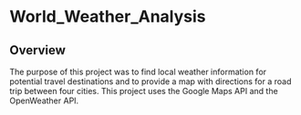 # World_Weather_Analysis

## Overview
The purpose of this project was to find local weather information for potential travel destinations and to provide a map with directions for a road trip between four cities.  This project uses the Google Maps API and the OpenWeather API.
